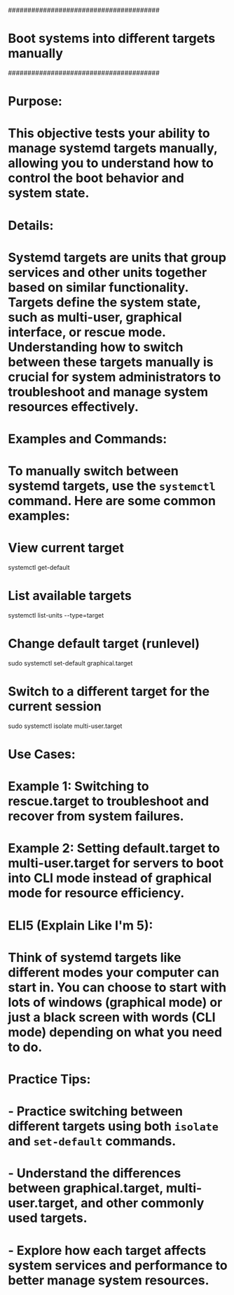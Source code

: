 #######################################
# Boot systems into different targets manually
#######################################

# Purpose:
# This objective tests your ability to manage systemd targets manually, allowing you to understand how to control the boot behavior and system state.

# Details:
# Systemd targets are units that group services and other units together based on similar functionality. Targets define the system state, such as multi-user, graphical interface, or rescue mode. Understanding how to switch between these targets manually is crucial for system administrators to troubleshoot and manage system resources effectively.

# Examples and Commands:
# To manually switch between systemd targets, use the `systemctl` command. Here are some common examples:

# View current target
systemctl get-default

# List available targets
systemctl list-units --type=target

# Change default target (runlevel)
sudo systemctl set-default graphical.target

# Switch to a different target for the current session
sudo systemctl isolate multi-user.target

# Use Cases:
# Example 1: Switching to rescue.target to troubleshoot and recover from system failures.
# Example 2: Setting default.target to multi-user.target for servers to boot into CLI mode instead of graphical mode for resource efficiency.

# ELI5 (Explain Like I'm 5):
# Think of systemd targets like different modes your computer can start in. You can choose to start with lots of windows (graphical mode) or just a black screen with words (CLI mode) depending on what you need to do.

# Practice Tips:
# - Practice switching between different targets using both `isolate` and `set-default` commands.
# - Understand the differences between graphical.target, multi-user.target, and other commonly used targets.
# - Explore how each target affects system services and performance to better manage system resources.


